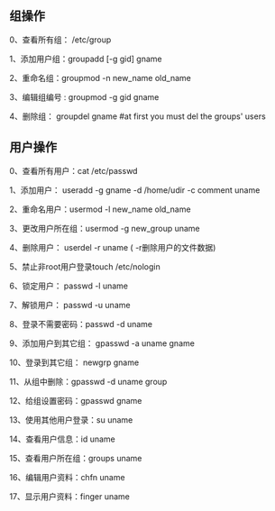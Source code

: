## 组操作  

0、查看所有组： /etc/group

1、添加用户组：groupadd [-g gid] gname

2、重命名组：groupmod -n new_name old_name

3、编辑组编号 : groupmod -g gid gname

4、删除组： groupdel gname #at first you must del the groups' users

## 用户操作

0、查看所有用户：cat /etc/passwd

1、添加用户： useradd -g gname -d /home/udir -c comment uname

2、重命名用户：usermod -l new_name old_name

3、更改用户所在组：usermod -g new_group uname

4、删除用户： userdel -r uname ( -r删除用户的文件数据)

5、禁止非root用户登录touch /etc/nologin

6、锁定用户： passwd -l uname

7、解锁用户： passwd -u uname

8、登录不需要密码：passwd -d uname

9、添加用户到其它组： gpasswd -a uname gname

10、登录到其它组： newgrp gname

11、从组中删除：gpasswd -d uname group

12、给组设置密码：gpasswd gname

13、使用其他用户登录：su uname

14、查看用户信息：id uname

15、查看用户所在组：groups uname

16、编辑用户资料：chfn uname

17、显示用户资料：finger uname


